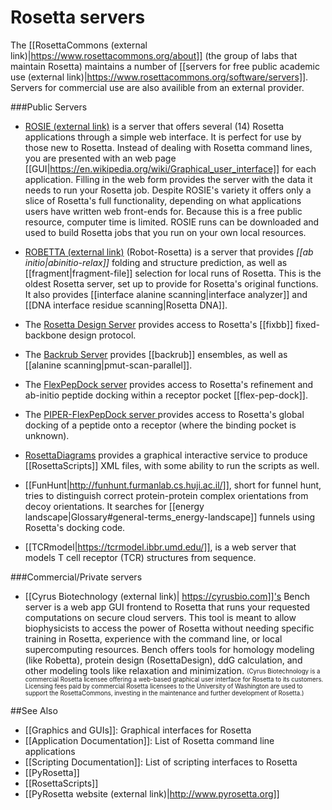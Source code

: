 Rosetta servers
===============

The [[RosettaCommons (external link)|https://www.rosettacommons.org/about]] (the group of labs that maintain Rosetta) maintains a number of [[servers for free public academic use (external link)|https://www.rosettacommons.org/software/servers]]. Servers for commercial use are also availible from an external provider.

###Public Servers

* [ROSIE (external link)](http://rosie.rosettacommons.org/) is a server that offers several (14) Rosetta applications through a simple web interface.
It is perfect for use by those new to Rosetta.
Instead of dealing with Rosetta command lines, you are presented with an web page [[GUI|https://en.wikipedia.org/wiki/Graphical_user_interface]] for each application.
Filling in the web form provides the server with the data it needs to run your Rosetta job.
Despite ROSIE's variety it offers only a slice of Rosetta's full functionality, depending on what applications users have written web front-ends for.
Because this is a free public resource, computer time is limited.
ROSIE runs can be downloaded and used to build Rosetta jobs that you run on your own local resources.

* [ROBETTA (external link)](http://robetta.bakerlab.org/) (Robot-Rosetta) is a server that provides *[[ab initio|abinitio-relax]]* folding and structure prediction, as well as [[fragment|fragment-file]] selection for local runs of Rosetta.
This is the oldest Rosetta server, set up to provide for Rosetta's original functions.
It also provides [[interface alanine scanning|interface analyzer]] and [[DNA interface residue scanning|Rosetta DNA]].

* The [Rosetta Design Server](http://rosettadesign.med.unc.edu/) provides access to Rosetta's [[fixbb]] fixed-backbone design protocol.

* The [Backrub Server](https://kortemmelab.ucsf.edu/backrub/cgi-bin/rosettaweb.py?query=index) provides [[backrub]] ensembles, as well as [[alanine scanning|pmut-scan-parallel]].

* The [FlexPepDock server](http://flexpepdock.furmanlab.cs.huji.ac.il/) provides access to Rosetta's refinement and ab-initio peptide docking within a receptor pocket [[flex-pep-dock]].

* The [PIPER-FlexPepDock server ](http://piperfpd.furmanlab.cs.huji.ac.il/) provides access to Rosetta's global docking of a peptide onto a receptor (where the binding pocket is unknown).

* [RosettaDiagrams](http://www.rosettadiagrams.org/) provides a graphical interactive service to produce [[RosettaScripts]] XML files, with some ability to run the scripts as well.

* [[FunHunt|http://funhunt.furmanlab.cs.huji.ac.il/]], short for funnel hunt, tries to distinguish correct protein-protein complex orientations from decoy orientations.
It searches for [[energy landscape|Glossary#general-terms_energy-landscape]] funnels using Rosetta's docking code.

* [[TCRmodel|https://tcrmodel.ibbr.umd.edu/]], is a web server that models T cell receptor (TCR) structures from sequence.

###Commercial/Private servers

* [[Cyrus Biotechnology (external link)| https://cyrusbio.com]]'s Bench server is a web app GUI frontend to Rosetta that runs your requested computations on secure cloud servers.  This tool is meant to allow biophysicists to access the power of Rosetta without needing specific training in Rosetta, experience with the command line, or local supercomputing resources.  Bench offers tools for homology modeling (like Robetta), protein design (RosettaDesign), ddG calculation, and other modeling tools like relaxation and minimization.  <sub><sup>(Cyrus Biotechnology is a commercial Rosetta licensee offering a web-based graphical user interface for Rosetta to its customers.  Licensing fees paid by commercial Rosetta licensees to the University of Washington are used to support the RosettaCommons, investing in the maintenance and further development of Rosetta.)</sup></sub>


##See Also

* [[Graphics and GUIs]]: Graphical interfaces for Rosetta
* [[Application Documentation]]: List of Rosetta command line applications
* [[Scripting Documentation]]: List of scripting interfaces to Rosetta
* [[PyRosetta]]
* [[RosettaScripts]]
* [[PyRosetta website (external link)|http://www.pyrosetta.org]]
